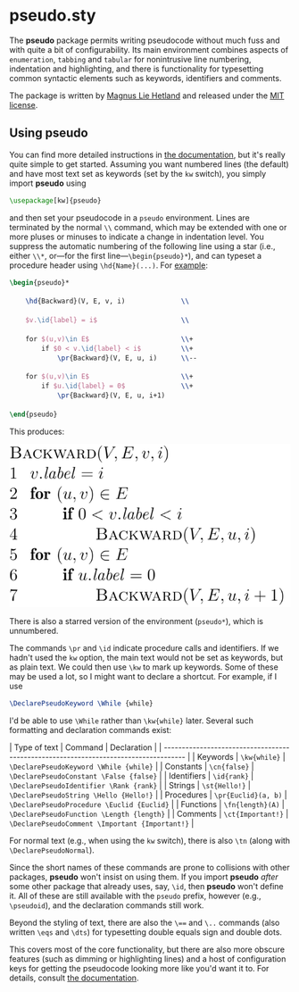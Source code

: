 # pseudo.sty

The **pseudo** package permits writing pseudocode without much fuss and with
quite a bit of configurability. Its main environment combines aspects of
`enumeration`, `tabbing` and `tabular` for nonintrusive line numbering,
indentation and highlighting, and there is functionality for typesetting
common syntactic elements such as keywords, identifiers and comments.

The package is written by [Magnus Lie Hetland](mailto:mlh@ntnu.no) and
released under the [MIT license](LICENSE).

## Using pseudo

You can find more detailed instructions in [the
documentation](doc/pseudo.pdf), but it's really quite simple to get started.
Assuming you want numbered lines (the default) and have most text set as
keywords (set by the `kw` switch), you simply import **pseudo** using

```tex
\usepackage[kw]{pseudo}
```

and then set your pseudocode in a `pseudo` environment. Lines are terminated
by the normal `\\` command, which may be extended with one or more pluses or
minuses to indicate a change in indentation level. You suppress the automatic
numbering of the following line using a star (i.e., either `\\*`, or—for the
first line—`\begin{pseudo}*`), and can typeset a procedure header using
`\hd{Name}(...)`. For [example](https://mipmip.org/tidbits/pasa.pdf):

```tex
\begin{pseudo}*

    \hd{Backward}(V, E, v, i)              \\

    $v.\id{label} = i$                     \\

    for $(u,v)\in E$                       \\+
        if $0 < v.\id{label} < i$          \\+
            \pr{Backward}(V, E, u, i)      \\--

    for $(u,v)\in E$                       \\+
        if $u.\id{label} = 0$              \\+
            \pr{Backward}(V, E, u, i+1)

\end{pseudo}
```

This produces:

<img src="doc/fig/readmefig.svg"/>

There is also a starred version of the environment (`pseudo*`), which
is unnumbered.

The commands `\pr` and `\id` indicate procedure calls and identifiers.
If we hadn't used the `kw` option, the main text would not be set as keywords,
but as plain text. We could then use `\kw` to mark up keywords. Some of these
may be used a lot, so I might want to declare a shortcut. For example, if
I use

```tex
\DeclarePseudoKeyword \While {while}
```

I'd be able to use `\While` rather than `\kw{while}` later. Several such
formatting and declaration commands exist:

| Type of text | Command             | Declaration                                     |
| ------------------------------------------------------------------------------------ |
| Keywords     | `\kw{while}`        | `\DeclarePseudoKeyword \While {while}`          |
| Constants    | `\cn{false}`        | `\DeclarePseudoConstant \False {false}`         |
| Identifiers  | `\id{rank}`         | `\DeclarePseudoIdentifier \Rank {rank}`         |
| Strings      | `\st{Hello!}`       | `\DeclarePseudoString \Hello {Hello!}`          |
| Procedures   | `\pr{Euclid}(a, b)` | `\DeclarePseudoProcedure \Euclid {Euclid}`      |
| Functions    | `\fn{length}(A)`    | `\DeclarePseudoFunction \Length {length}`       |
| Comments     | `\ct{Important!}`   | `\DeclarePseudoComment \Important {Important!}` |

For normal text (e.g., when using the `kw` switch), there is also `\tn` (along
with `\DeclarePseudoNormal`).

Since the short names of these commands are prone to collisions with other
packages, **pseudo** won't insist on using them. If you import **pseudo**
*after* some other package that already uses, say, `\id`, then **pseudo**
won't define it. All of these are still available with the `pseudo` prefix,
however (e.g., `\pseudoid`), and the declaration commands still work.

Beyond the styling of text, there are also the `\==` and `\..` commands
(also written `\eqs` and `\dts`) for typesetting double equals sign and double
dots.

This covers most of the core functionality, but there are also more obscure
features (such as dimming or highlighting lines) and a host of configuration
keys for getting the pseudocode looking more like you'd want it to. For
details, consult [the documentation](doc/pseudo.pdf).
